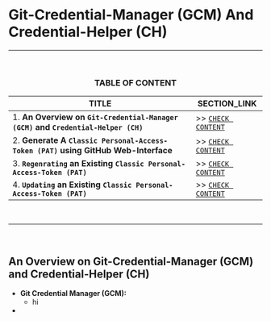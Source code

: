 # Git-Credential-Manager (GCM) And Credential-Helper (CH)
---
<br>
<div align="center">
 
### TABLE OF CONTENT
 
| TITLE                                                                                                           | SECTION_LINK                                                                                        |
|-----------------------------------------------------------------------------------------------------------------|-----------------------------------------------------------------------------------------------------|
| 1. **An Overview on `Git-Credential-Manager (GCM)` and `Credential-Helper (CH)`**                               | >> [` CHECK CONTENT `](#an-overview-on-git-credential-manager-gcm-and-credential-helper-ch)         |
| 2. **Generate A `Classic Personal-Access-Token (PAT)` using GitHub Web-Interface**                              | >> [` CHECK CONTENT `](#generating-classic-token-using-github-web-interface-)                       |
| 3. **`Regenrating` an Existing `Classic Personal-Access-Token (PAT)`**                                          | >> [` CHECK CONTENT `](#regenerating-an-existing-classic-token-)                                    |
| 4. **`Updating` an Existing `Classic Personal-Access-Token (PAT)`**                                             | >> [` CHECK CONTENT `](#updating-an-existing-classic-token-)                                        |

</div>
<br>

---
<br>

## An Overview on Git-Credential-Manager (GCM) and Credential-Helper (CH)
- **Git Credential Manager (GCM):**
  - hi
- 
